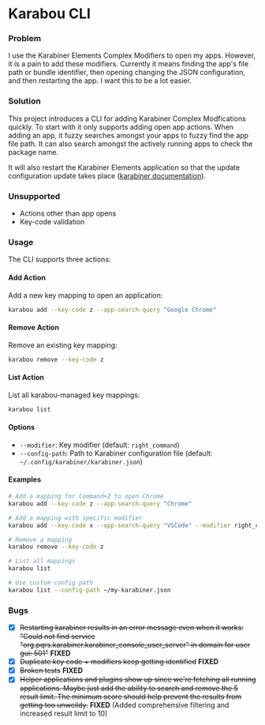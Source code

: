 # Karabou CLI

### Problem

I use the Karabiner Elements Complex Modifiers to open my apps. However, it is a pain to add these modifiers. Currently it means finding the app's file path or bundle identifier, then opening changing
the JSON configuration, and then restarting the app. I want this to be a lot easier.

### Solution

This project introduces a CLI for adding Karabiner Complex Modfications quickly. To start with it only supports adding open app actions. When adding an app, it
fuzzy searches amongst your apps to fuzzy find the app file path. It can also search amongst the actively running apps to check the package name.

It will also restart the Karabiner Elements application so that the update configuration update takes place ([karabiner documentation](https://karabiner-elements.pqrs.org/docs/manual/misc/configuration-file-path/)).

### Unsupported

* Actions other than app opens
* Key-code validation

### Usage

The CLI supports three actions:

#### Add Action
Add a new key mapping to open an application:
```bash
karabou add --key-code z --app-search-query "Google Chrome"
```

#### Remove Action
Remove an existing key mapping:
```bash
karabou remove --key-code z
```

#### List Action
List all karabou-managed key mappings:
```bash
karabou list
```

#### Options
* `--modifier`: Key modifier (default: `right_command`)
* `--config-path`: Path to Karabiner configuration file (default: `~/.config/karabiner/karabiner.json`)

#### Examples
```bash
# Add a mapping for Command+Z to open Chrome
karabou add --key-code z --app-search-query "Chrome"

# Add a mapping with specific modifier
karabou add --key-code x --app-search-query "VSCode" --modifier right_command

# Remove a mapping
karabou remove --key-code z

# List all mappings
karabou list

# Use custom config path
karabou list --config-path ~/my-karabiner.json
``` 

### Bugs
- [x] ~~Restarting karabiner results in an error message even when it works: "Could not find service "org.pqrs.karabiner.karabiner_console_user_server" in domain for user gui: 501"~~ **FIXED**
- [x] ~~Duplicate key code + modifiers keep getting identified~~ **FIXED**
- [x] ~~Broken tests~~ **FIXED**
- [x] ~~Helper applications and plugins show up since we're fetching all running applications. Maybe just add the ability to search and remove the 5 result limit. The minimum score should help prevent the results from getting too unweildy.~~ **FIXED** (Added comprehensive filtering and increased result limit to 10) 
